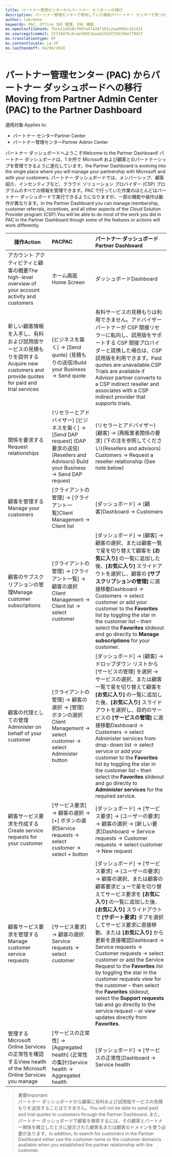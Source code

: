 ```yaml
---
title: パートナー管理センターからパートナー センターへの移行
description: パートナー管理センターで使用していた機能がパートナー センターで見つかります
author: labrenne
keywords: PAC, Office 365 管理, PAC 機能
ms.openlocfilehash: 7bcb12a918cf007a474287183c2aa0956c161431
ms.sourcegitcommit: 32f34476cbcae58651baab15d3f5591d6ef70d27
ms.translationtype: HT
ms.contentlocale: ja-JP
ms.lasthandoff: 04/08/2018
---
```

# <a name="moving-from-partner-admin-center-pac-to-the-partner-dashboard"></a><span data-ttu-id="6897c-104">パートナー管理センター (PAC) からパートナー ダッシュボードへの移行</span><span class="sxs-lookup"><span data-stu-id="6897c-104">Moving from Partner Admin Center (PAC) to the Partner Dashboard</span></span>

<span data-ttu-id="6897c-105">適用対象:</span><span class="sxs-lookup"><span data-stu-id="6897c-105">Applies to:</span></span>
- <span data-ttu-id="6897c-106">パートナー センター</span><span class="sxs-lookup"><span data-stu-id="6897c-106">Partner Center</span></span>
- <span data-ttu-id="6897c-107">パートナー管理センター</span><span class="sxs-lookup"><span data-stu-id="6897c-107">Partner Admin Center</span></span>

<span data-ttu-id="6897c-108">パートナー ダッシュボードへようこそ</span><span class="sxs-lookup"><span data-stu-id="6897c-108">Welcome to the Partner Dashboard!</span></span> <span data-ttu-id="6897c-109">パートナー ダッシュボードは、1 か所で Microsoft および顧客とのパートナーシップを管理できるように進化しています。</span><span class="sxs-lookup"><span data-stu-id="6897c-109">the Partner Dashboard is evolving into the single place where you will manage your partnership with Microsoft and with your customers.</span></span> <span data-ttu-id="6897c-110">パートナー ダッシュボードでは、メンバーシップ、顧客紹介、インセンティブなど、クラウド ソリューション プロバイダー (CSP) プログラムのすべての情報を管理できます。PAC で行っていた作業のほとんどはパートナー ダッシュボードで実行できるようになりますが、一部の機能や操作は動作が異なります。</span><span class="sxs-lookup"><span data-stu-id="6897c-110">In the Partner Dashboard you can manage membership, customer referrals, incentives, and all other aspects of the Cloud Solution Provider program (CSP).You will be able to do most of the work you did in PAC in the Partner Dashboard though some of the features or actions will work differently.</span></span> 


|**<span data-ttu-id="6897c-111">操作</span><span class="sxs-lookup"><span data-stu-id="6897c-111">Action</span></span>**   |**<span data-ttu-id="6897c-112">PAC</span><span class="sxs-lookup"><span data-stu-id="6897c-112">PAC</span></span>**   |**<span data-ttu-id="6897c-113">パートナー ダッシュボード</span><span class="sxs-lookup"><span data-stu-id="6897c-113">Partner Dashboard</span></span>**   |
|--------------|:--------------|:---------------|
|<span data-ttu-id="6897c-114">アカウント アクティビティと顧客の概要</span><span class="sxs-lookup"><span data-stu-id="6897c-114">The high-level overview of your account activity and customers</span></span>|<span data-ttu-id="6897c-115">ホーム画面</span><span class="sxs-lookup"><span data-stu-id="6897c-115">Home Screen</span></span>|<span data-ttu-id="6897c-116">ダッシュボード</span><span class="sxs-lookup"><span data-stu-id="6897c-116">Dashboard</span></span>|
|<span data-ttu-id="6897c-117">新しい顧客情報を入手し、有料および試用版サービスの見積もりを提供する</span><span class="sxs-lookup"><span data-stu-id="6897c-117">Acquire new customers and provide quotes for paid and trial services</span></span>|<span data-ttu-id="6897c-118">[ビジネスを築く] -> [Send quote] (見積もりの送信)</span><span class="sxs-lookup"><span data-stu-id="6897c-118">Build your Business -> Send quote</span></span>|<span data-ttu-id="6897c-119">有料サービスの見積もりは利用できません。アドバイザー パートナーが CSP 間接リセラーに転向し、試用版をサポートする CSP 間接プロバイダーと提携した場合は、CSP 試用版を利用できます。</span><span class="sxs-lookup"><span data-stu-id="6897c-119">Paid quotes are unavailable.CSP Trials are available if Advisor partner converts to a CSP indirect reseller and associates with a CSP indirect provider that supports trials.</span></span> |
|<span data-ttu-id="6897c-120">関係を要求する</span><span class="sxs-lookup"><span data-stu-id="6897c-120">Request relationships</span></span>|<span data-ttu-id="6897c-121">(リセラーとアドバイザー) [ビジネスを築く] -> [Send DAP request] (DAP 要求の送信)</span><span class="sxs-lookup"><span data-stu-id="6897c-121">(Resellers and Advisors) Build your Business -> Send DAP request</span></span>|<span data-ttu-id="6897c-122">(リセラーとアドバイザー) [顧客] -> [再販業者関係の要求] (下の注を参照してください)</span><span class="sxs-lookup"><span data-stu-id="6897c-122">(Resellers and advisors) Customers -> Request a reseller relationship (See note below)</span></span>|
|<span data-ttu-id="6897c-123">顧客を管理する</span><span class="sxs-lookup"><span data-stu-id="6897c-123">Manage your customers</span></span>|<span data-ttu-id="6897c-124">[クライアントの管理] -> [クライアント一覧]</span><span class="sxs-lookup"><span data-stu-id="6897c-124">Client Management -> Client list</span></span>|<span data-ttu-id="6897c-125">[ダッシュボード] -> [顧客]</span><span class="sxs-lookup"><span data-stu-id="6897c-125">Dashboard -> Customers</span></span>|
|<span data-ttu-id="6897c-126">顧客のサブスクリプションの管理</span><span class="sxs-lookup"><span data-stu-id="6897c-126">Manage customer subscriptions</span></span>|<span data-ttu-id="6897c-127">[クライアントの管理] -> [クライアント一覧] -> 顧客の選択</span><span class="sxs-lookup"><span data-stu-id="6897c-127">Client Management -> Client list -> select customer</span></span>|<span data-ttu-id="6897c-128">[ダッシュボード] -> [顧客] -> 顧客の選択、または顧客一覧で星を切り替えて顧客を **[お気に入り]** の一覧に追加した後、**[お気に入り]** スライドアウトを選択し、顧客の **[サブスクリプションの管理]** に直接移動</span><span class="sxs-lookup"><span data-stu-id="6897c-128">Dashboard -> Customers -> select customer or add your customer to the **Favorites** list by toggling the star in the customer list – then select the **Favorites** slideout and go directly to **Manage subscriptions** for your customer.</span></span>|
|<span data-ttu-id="6897c-129">顧客の代理としての管理</span><span class="sxs-lookup"><span data-stu-id="6897c-129">Administer on behalf of your customer</span></span>|<span data-ttu-id="6897c-130">[クライアントの管理] -> 顧客の選択 -> [管理] ボタンの選択</span><span class="sxs-lookup"><span data-stu-id="6897c-130">Client Management -> select customer -> select Administer button</span></span>|<span data-ttu-id="6897c-131">[ダッシュボード] -> [顧客] -> ドロップダウン リストから [サービスの管理] を選択 -> サービスの選択、または顧客一覧で星を切り替えて顧客を **[お気に入り]** の一覧に追加した後、**[お気に入り]** スライドアウトを選択し、目的のサービスの **[サービスの管理]** に直接移動</span><span class="sxs-lookup"><span data-stu-id="6897c-131">Dashboard -> Customers -> select Administer services from drop-down list -> select service or add your customer to the **Favorites** list by toggling the star in the customer list – then select the **Favorites** slideout and go directly to **Administer services** for the required service.</span></span>|
|<span data-ttu-id="6897c-132">顧客サービス要求を作成する</span><span class="sxs-lookup"><span data-stu-id="6897c-132">Create service requests for your customer</span></span>|<span data-ttu-id="6897c-133">[サービス要求] -> 顧客の選択 -> [+] ボタンの選択</span><span class="sxs-lookup"><span data-stu-id="6897c-133">Service requests -> select customer -> select + button</span></span> | <span data-ttu-id="6897c-134">[ダッシュボード] -> [サービス要求] -> [ユーザーの要求] -> 顧客の選択 -> [新しい要求]</span><span class="sxs-lookup"><span data-stu-id="6897c-134">Dashboard -> Service requests -> Customer requests -> select customer -> New request</span></span>|
|<span data-ttu-id="6897c-135">顧客サービス要求を管理する</span><span class="sxs-lookup"><span data-stu-id="6897c-135">Manage customer service requests</span></span>| <span data-ttu-id="6897c-136">[サービス要求] -> 顧客の選択</span><span class="sxs-lookup"><span data-stu-id="6897c-136">Service requests -> select customer</span></span>|<span data-ttu-id="6897c-137">[ダッシュボード] -> [サービス要求] -> [ユーザーの要求] -> 顧客の選択、または顧客の顧客要求ビューで星を切り替えてサービス要求を **[お気に入り]** の一覧に追加した後、**[お気に入り]** スライドアウトで **[サポート要求]** タブを選択してサービス要求に直接移動、または **[お気に入り]** から更新を直接確認</span><span class="sxs-lookup"><span data-stu-id="6897c-137">Dashboard -> Service requests -> Customer requests -> select customer or add the Service Request to the **Favorites** list by toggling the star in the customer requests view for the customer – then select the **Favorites** slideout, select the **Support requests** tab and go directly to the service request – or view updates directly from **Favorites**.</span></span>|
|<span data-ttu-id="6897c-138">管理する Microsoft Online Services の正常性を確認する</span><span class="sxs-lookup"><span data-stu-id="6897c-138">View health of the Microsoft Online Services you manage</span></span>|<span data-ttu-id="6897c-139">[サービスの正常性] -> [Aggregated health] (正常性の集計)</span><span class="sxs-lookup"><span data-stu-id="6897c-139">Service health -> Aggregated health</span></span>|<span data-ttu-id="6897c-140">[ダッシュボード] -> [サービスの正常性]</span><span class="sxs-lookup"><span data-stu-id="6897c-140">Dashboard -> Service health</span></span>|

><span data-ttu-id="6897c-141">重要</span><span class="sxs-lookup"><span data-stu-id="6897c-141">Important</span></span><br>
<span data-ttu-id="6897c-142">パートナー ダッシュボードから顧客に有料および試用版サービスの見積もりを送信することはできません。</span><span class="sxs-lookup"><span data-stu-id="6897c-142">You will not be able to send paid and trial quotes to customers through the Partner Dashboard.</span></span> <span data-ttu-id="6897c-143">また、パートナー ダッシュボードで顧客を検索するには、その顧客とパートナー関係を確立したときに提示された顧客名または顧客のドメインを使う必要があります。</span><span class="sxs-lookup"><span data-stu-id="6897c-143">In addition, to search for customers in the Partner Dashboard either use the customer name or the customer domain/s available when you established the partner relationship with the customer.</span></span>